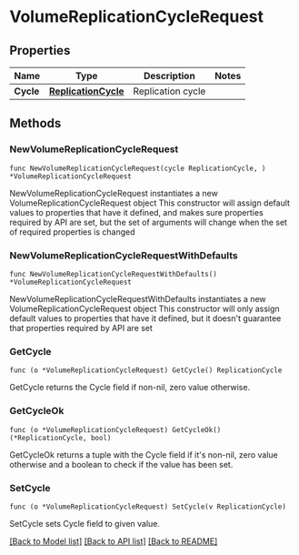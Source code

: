 # VolumeReplicationCycleRequest

## Properties

Name | Type | Description | Notes
------------ | ------------- | ------------- | -------------
**Cycle** | [**ReplicationCycle**](ReplicationCycle.md) | Replication cycle | 

## Methods

### NewVolumeReplicationCycleRequest

`func NewVolumeReplicationCycleRequest(cycle ReplicationCycle, ) *VolumeReplicationCycleRequest`

NewVolumeReplicationCycleRequest instantiates a new VolumeReplicationCycleRequest object
This constructor will assign default values to properties that have it defined,
and makes sure properties required by API are set, but the set of arguments
will change when the set of required properties is changed

### NewVolumeReplicationCycleRequestWithDefaults

`func NewVolumeReplicationCycleRequestWithDefaults() *VolumeReplicationCycleRequest`

NewVolumeReplicationCycleRequestWithDefaults instantiates a new VolumeReplicationCycleRequest object
This constructor will only assign default values to properties that have it defined,
but it doesn't guarantee that properties required by API are set

### GetCycle

`func (o *VolumeReplicationCycleRequest) GetCycle() ReplicationCycle`

GetCycle returns the Cycle field if non-nil, zero value otherwise.

### GetCycleOk

`func (o *VolumeReplicationCycleRequest) GetCycleOk() (*ReplicationCycle, bool)`

GetCycleOk returns a tuple with the Cycle field if it's non-nil, zero value otherwise
and a boolean to check if the value has been set.

### SetCycle

`func (o *VolumeReplicationCycleRequest) SetCycle(v ReplicationCycle)`

SetCycle sets Cycle field to given value.



[[Back to Model list]](../README.md#documentation-for-models) [[Back to API list]](../README.md#documentation-for-api-endpoints) [[Back to README]](../README.md)


